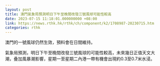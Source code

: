 ```yaml
---
layout: post
title: 澳門氣象局預測明日下午至晚間改發三號風球可能性較高
date: 2023-07-15 11:18:01.000000000 +08:00
link: https://news.rthk.hk/rthk/ch/component/k2/1708987-20230715.htm
categories: rthk
---
```


澳門的一號風球仍然生效，預料會在日間維持。

氣象局預測，明日下午至晚間改發三號風球的可能性較高，未來幾日正值天文大潮，叠加風暴潮影響，星期一至星期二內港一帶有機會出現約0.3至0.7米水浸。
